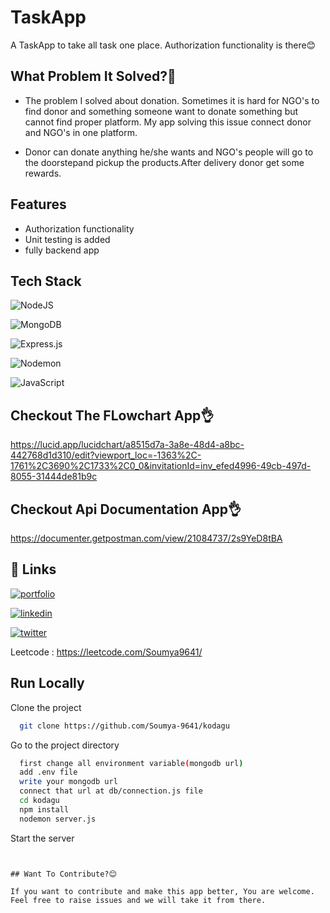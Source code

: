 
# TaskApp

 A TaskApp to take all task one place. Authorization functionality is there😊


## What Problem It Solved?🫡

- The problem I solved about donation. Sometimes it is hard for NGO's to find donor and something someone want to donate something but cannot find proper platform. My app solving this issue connect donor and NGO's in one platform. 

- Donor can donate anything he/she wants and NGO's people will go to the doorstepand pickup the products.After delivery donor get some rewards.
## Features

- Authorization functionality
- Unit testing is added
- fully backend app



## Tech Stack

![NodeJS](https://img.shields.io/badge/node.js-6DA55F?style=for-the-badge&logo=node.js&logoColor=white)


![MongoDB](https://img.shields.io/badge/MongoDB-%234ea94b.svg?style=for-the-badge&logo=mongodb&logoColor=white)

![Express.js](https://img.shields.io/badge/express.js-%23404d59.svg?style=for-the-badge&logo=express&logoColor=%2361DAFB)

![Nodemon](https://img.shields.io/badge/NODEMON-%23323330.svg?style=for-the-badge&logo=nodemon&logoColor=%BBDEAD)

![JavaScript](https://img.shields.io/badge/javascript-%23323330.svg?style=for-the-badge&logo=javascript&logoColor=%23F7DF1E)



## Checkout The FLowchart App👌
https://lucid.app/lucidchart/a8515d7a-3a8e-48d4-a8bc-442768d1d310/edit?viewport_loc=-1363%2C-1761%2C3690%2C1733%2C0_0&invitationId=inv_efed4996-49cb-497d-8055-31444de81b9c

## Checkout Api Documentation App👌
https://documenter.getpostman.com/view/21084737/2s9YeD8tBA

## 🔗 Links
[![portfolio](https://img.shields.io/badge/my_portfolio-000?style=for-the-badge&logo=ko-fi&logoColor=white)](https://dulcet-brigadeiros-b04f49.netlify.app/)

[![linkedin](https://img.shields.io/badge/linkedin-0A66C2?style=for-the-badge&logo=linkedin&logoColor=white)](https://www.linkedin.com/in/soumyadip-gantait-04b602220)

[![twitter](https://img.shields.io/badge/twitter-1DA1F2?style=for-the-badge&logo=twitter&logoColor=white)](https://twitter.com/SOUMYADIP_1097/)

Leetcode : https://leetcode.com/Soumya9641/




## Run Locally

Clone the project

```bash
  git clone https://github.com/Soumya-9641/kodagu
```

Go to the project directory

```bash
  first change all environment variable(mongodb url)
  add .env file
  write your mongodb url
  connect that url at db/connection.js file
  cd kodagu
  npm install
  nodemon server.js
```

Start the server
```


## Want To Contribute?😊

If you want to contribute and make this app better, You are welcome. Feel free to raise issues and we will take it from there.

